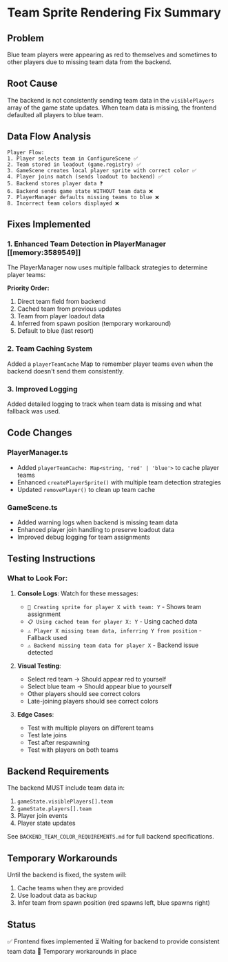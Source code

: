 # Team Sprite Rendering Fix Summary

## Problem
Blue team players were appearing as red to themselves and sometimes to other players due to missing team data from the backend.

## Root Cause
The backend is not consistently sending team data in the `visiblePlayers` array of the game state updates. When team data is missing, the frontend defaulted all players to blue team.

## Data Flow Analysis

```
Player Flow:
1. Player selects team in ConfigureScene ✅
2. Team stored in loadout (game.registry) ✅
3. GameScene creates local player sprite with correct color ✅
4. Player joins match (sends loadout to backend) ✅
5. Backend stores player data ❓
6. Backend sends game state WITHOUT team data ❌
7. PlayerManager defaults missing teams to blue ❌
8. Incorrect team colors displayed ❌
```

## Fixes Implemented

### 1. **Enhanced Team Detection in PlayerManager** [[memory:3589549]]
The PlayerManager now uses multiple fallback strategies to determine player teams:

**Priority Order:**
1. Direct team field from backend
2. Cached team from previous updates
3. Team from player loadout data
4. Inferred from spawn position (temporary workaround)
5. Default to blue (last resort)

### 2. **Team Caching System**
Added a `playerTeamCache` Map to remember player teams even when the backend doesn't send them consistently.

### 3. **Improved Logging**
Added detailed logging to track when team data is missing and what fallback was used.

## Code Changes

### PlayerManager.ts
- Added `playerTeamCache: Map<string, 'red' | 'blue'>` to cache player teams
- Enhanced `createPlayerSprite()` with multiple team detection strategies
- Updated `removePlayer()` to clean up team cache

### GameScene.ts
- Added warning logs when backend is missing team data
- Enhanced player join handling to preserve loadout data
- Improved debug logging for team assignments

## Testing Instructions

### What to Look For:
1. **Console Logs**: Watch for these messages:
   - `🎨 Creating sprite for player X with team: Y` - Shows team assignment
   - `📋 Using cached team for player X: Y` - Using cached data
   - `⚠️ Player X missing team data, inferring Y from position` - Fallback used
   - `⚠️ Backend missing team data for player X` - Backend issue detected

2. **Visual Testing**:
   - Select red team → Should appear red to yourself
   - Select blue team → Should appear blue to yourself
   - Other players should see correct colors
   - Late-joining players should see correct colors

3. **Edge Cases**:
   - Test with multiple players on different teams
   - Test late joins
   - Test after respawning
   - Test with players on both teams

## Backend Requirements

The backend MUST include team data in:
1. `gameState.visiblePlayers[].team`
2. `gameState.players[].team`
3. Player join events
4. Player state updates

See `BACKEND_TEAM_COLOR_REQUIREMENTS.md` for full backend specifications.

## Temporary Workarounds

Until the backend is fixed, the system will:
1. Cache teams when they are provided
2. Use loadout data as backup
3. Infer team from spawn position (red spawns left, blue spawns right)

## Status
✅ Frontend fixes implemented
⏳ Waiting for backend to provide consistent team data
🔧 Temporary workarounds in place
